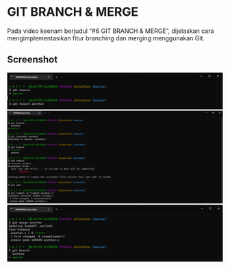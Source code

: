 # GIT BRANCH & MERGE
Pada video keenam berjudul “#6 GIT BRANCH & MERGE”, dijelaskan cara mengimplementasikan fitur branching dan merging menggunakan Git.

## Screenshot
![Image one](/ss/6.png)
![Image two](/ss/7.png)
![Image three](/ss/8.png)
